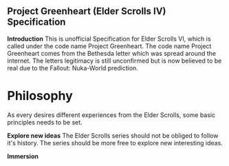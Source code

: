 Project Greenheart (Elder Scrolls IV) Specification
---------------------------------------------------

**Introduction**
This is unofficial Specification for Elder Scrolls VI,
which is called under the code name Project Greenheart.
The code name Project Greenheart comes from the Bethesda letter which was spread
around the internet. The letters legitimacy is still unconfirmed but is
now believed to be real due to the Fallout: Nuka-World prediction.

# Philosophy

As every desires different experiences from the Elder Scrolls,
some basic principles needs to be set.

**Explore new ideas**
The Elder Scrolls series should not be obliged to follow it's history.
The series should be more free to explore new interesting ideas.

**Immersion**
